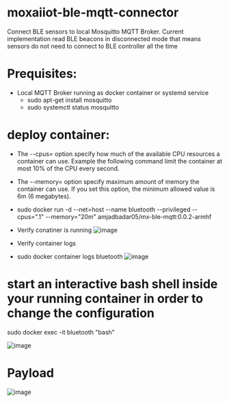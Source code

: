 # moxaiiot-ble-mqtt-connector
Connect BLE sensors to local Mosquitto MQTT Broker. Current implementation read BLE beacons in disconnected mode that means sensors do not need to connect to BLE controller all the time  

# Prequisites:
- Local MQTT Broker running as docker container or systemd service 
  - sudo apt-get install mosquitto 
  - sudo systemctl status mosquitto

# deploy container:
- The --cpus=<value> option specify how much of the available CPU resources a container can use. 
  Example the following command limit the container at most 10% of the CPU every second.
  
 - The --memory=<value> option specify maximum amount of memory the container can use. If you set this option, the minimum allowed value is 6m (6 megabytes). 
  
  - sudo docker run -d --net=host --name bluetooth --privileged --cpus=".1" --memory="20m" amjadbadar05/mx-ble-mqtt:0.0.2-armhf

- Verify conatiner is running
![image](https://user-images.githubusercontent.com/22453359/194758641-704e863d-4828-4897-8209-7811e41f4c42.png)
 
- Verify container logs
- sudo docker container logs bluetooth 
![image](https://user-images.githubusercontent.com/22453359/194758698-3db21934-06f4-4881-9aea-5a2816ff9401.png)

# start an interactive bash shell inside your running container in order to change the configuration 
sudo docker exec -it bluetooth "bash"
  
![image](https://user-images.githubusercontent.com/22453359/194760054-1f1f5f80-ab0b-403e-8ce7-a22c7ca4cd23.png)
 
# Payload 
![image](https://user-images.githubusercontent.com/22453359/180788227-a2879895-5114-4010-b4de-94594d73d3cf.png)
